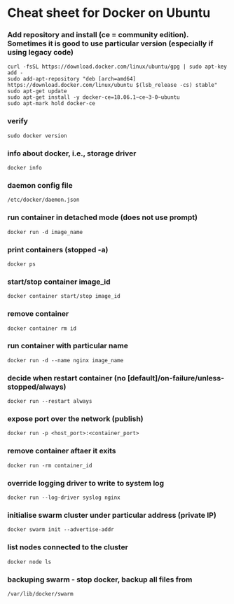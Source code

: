 # Cheat sheet for Docker on Ubuntu
### Add repository and install (ce = community edition). Sometimes it is good to use particular version (especially if using legacy code)
```
curl -fsSL https://download.docker.com/linux/ubuntu/gpg | sudo apt-key add -
sudo add-apt-repository "deb [arch=amd64] https://download.docker.com/linux/ubuntu $(lsb_release -cs) stable"
sudo apt-get update
sudo apt-get install -y docker-ce=18.06.1~ce~3-0~ubuntu
sudo apt-mark hold docker-ce
```
### verify
```
sudo docker version
```
### info about docker, i.e., storage driver
```
docker info
```
### daemon config file
```
/etc/docker/daemon.json
```
### run container in detached mode (does not use prompt)
```
docker run -d image_name
```
### print containers (stopped -a)
```
docker ps
```
### start/stop container image_id
```
docker container start/stop image_id
```
### remove container
```
docker container rm id
```
### run container with particular name
```
docker run -d --name nginx image_name
```
### decide when restart container (no [default]/on-failure/unless-stopped/always)
```
docker run --restart always
```
### expose port over the network (publish)
```
docker run -p <host_port>:<container_port>
```
### remove container aftaer it exits
```
docker run -rm container_id
```
### override logging driver to write to system log
```
docker run --log-driver syslog nginx
```
### initialise swarm cluster under particular address (private IP)
```
docker swarm init --advertise-addr
```
### list nodes connected to the cluster
```
docker node ls
```
### backuping swarm - stop docker, backup all files from
```
/var/lib/docker/swarm
```
